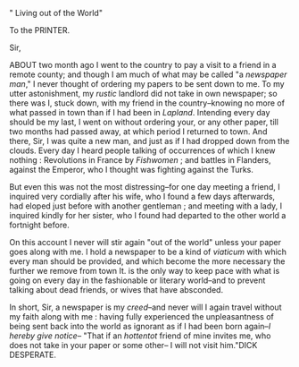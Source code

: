 " Living out of the World"To the PRINTER.Sir,ABOUT two month ago I went to the country to pay a visit to a friend in a remote county; and though I am much
                    of what may be called "a *newspaper man*," I never thought
                    of ordering my papers to be sent down to me. To my utter
                    astonishment, my *rustic* landlord did not take in own
                    newspaper; so there was I, stuck down, with my friend in the
                    country–knowing no more of what passed in town than if I had
                    been in *Lapland*. Intending every day should be
                    my last, I went on without ordering your, or any other paper, till two
                    months had passed away, at which period I returned to town. And there,
                    Sir, I was quite a new man, and just as if I had dropped down from the
                    clouds. Every day I heard people talking of occurrences of which I
                    knew nothing : Revolutions in France by *Fishwomen* ; and battles in Flanders, against the
                    Emperor, who I thought was fighting against the Turks.But even this was not the most distressing–for one day meeting a
                    friend, I inquired very cordially after his wife, who I found a
                    few days afterwards, had eloped just before with another
                    gentleman ; and meeting with a lady, I inquired kindly for
                    her sister, who I found had departed to the other world a
                    fortnight before.On this account I never will stir again "out of the world" unless your paper
                    goes along with me. I hold a newspaper to be a kind of *viaticum* with which every man should be provided, and which become the more necessary the further we remove from town It.
                    is the only way to keep pace with what is going on every day in the
                    fashionable or literary world–and to prevent talking about dead
                    friends, or wives that have absconded.In short, Sir, a newspaper is my *creed*–and never will I again travel without my faith along with me :
                    having fully experienced the unpleasantness of being sent back into the
                    world as ignorant as if I had been born again–*I
                        hereby give notice*– "That if an *hottentot* friend of mine invites me, who does not take in your
                    paper or some other– I will not visit him."DICK
                        DESPERATE.
